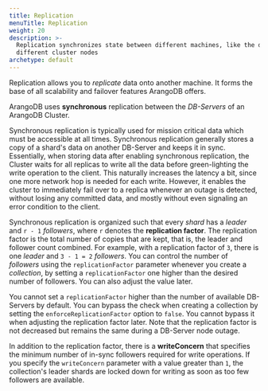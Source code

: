 ```yaml
---
title: Replication
menuTitle: Replication
weight: 20
description: >-
  Replication synchronizes state between different machines, like the data of
  different cluster nodes
archetype: default
---
```

Replication allows you to *replicate* data onto another machine. It
forms the base of all scalability and failover features ArangoDB
offers. 

ArangoDB uses **synchronous** replication between the _DB-Servers_ of an
ArangoDB Cluster.

Synchronous replication is typically used for mission critical data which must be
accessible at all times. Synchronous replication generally stores a copy of a shard's
data on another DB-Server and keeps it in sync. Essentially, when storing
data after enabling synchronous replication, the Cluster waits for
all replicas to write all the data before green-lighting the write
operation to the client. This naturally increases the latency a
bit, since one more network hop is needed for each write. However, it
enables the cluster to immediately fail over to a replica whenever
an outage is detected, without losing any committed data, and
mostly without even signaling an error condition to the client. 

Synchronous replication is organized such that every _shard_ has a
_leader_ and `r - 1` _followers_, where `r` denotes the **replication factor**.
The replication factor is the total number of copies that are kept, that is, the
leader and follower count combined. For example, with a replication factor of
`3`, there is one _leader_ and `3 - 1 = 2` _followers_. You can control the
number of _followers_ using the `replicationFactor` parameter whenever you
create a _collection_, by setting a `replicationFactor` one higher than the
desired number of followers. You can also adjust the value later.

You cannot set a `replicationFactor` higher than the number of available
DB-Servers by default. You can bypass the check when creating a collection by
setting the `enforceReplicationFactor` option to `false`. You cannot bypass it
when adjusting the replication factor later. Note that the replication factor
is not decreased but remains the same during a DB-Server node outage.

In addition to the replication factor, there is a **writeConcern** that
specifies the minimum number of in-sync followers required for write operations.
If you specify the `writeConcern` parameter with a value greater than `1`, the
collection's leader shards are locked down for writing as soon as too few
followers are available.
